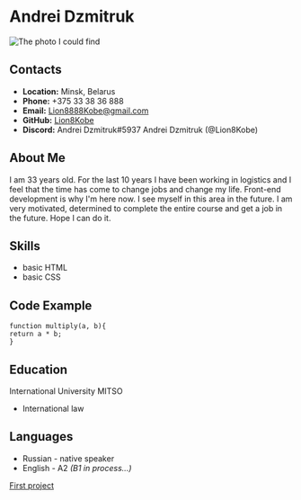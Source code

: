 # Andrei Dzmitruk

![The photo I could find](https://user-images.githubusercontent.com/90222781/147697844-caac655c-51f7-4bf6-a622-4abb25d68fa6.jpeg)


## Contacts

* **Location:** Minsk, Belarus
* **Phone:** +375 33 38 36 888
* **Email:** Lion8888Kobe@gmail.com
* **GitHub:** [Lion8Kobe](https://github.com/Lion8Kobe "GitHub")
* **Discord:** Andrei Dzmitruk#5937 Andrei Dzmitruk (@Lion8Kobe)

## About Me

I am 33 years old. For the last 10 years I have been working in logistics and I feel that the time has come to change jobs and change my life. Front-end development is why I'm here now. I see myself in this area in the future. I am very motivated, determined to complete the entire course and get a job in the future. Hope I can do it.

## Skills

* basic HTML
* basic CSS

## Code Example

```
function multiply(a, b){
return a * b;
}
```

## Education

International University MITSO
+ International law

## Languages

* Russian - native speaker
* English - A2 *(B1 in process...)*


[First project](https://github.com/Lion8Kobe/rsschool-cv/blob/gh-pages/cv.md "CV#1")
